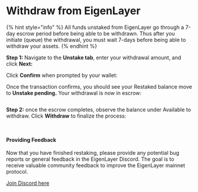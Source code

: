 # Withdraw from EigenLayer

{% hint style="info" %}
All funds unstaked from EigenLayer go through a 7-day escrow period before being able to be withdrawn. Thus after you initiate (queue) the withdrawal, you must wait 7-days before being able to withdraw your assets.
{% endhint %}



**Step 1:** Navigate to the **Unstake tab**, enter your withdrawal amount, and click **Next:**

Click **Confirm** when prompted by your wallet:

Once the transaction confirms, you should see your Restaked balance move to **Unstake pending.** Your withdrawal is now in escrow:

<figure><img src="../../../.gitbook/assets/Screen Shot 2023-06-14 at 11.42.54 AM.jpeg" alt=""/><figcaption></figcaption></figure>

**Step 2:** once the escrow completes, observe the balance under Available to withdraw. Click **Withdraw** to finalize the process:

<figure><img src="../../../.gitbook/assets/Screen Shot 2023-06-14 at 11.44.40 AM.jpeg" alt=""/><figcaption></figcaption></figure>

<figure><img src="../../../.gitbook/assets/nC4nTjqQ0G3iT0wCK-D7Ka_wB1RfItUlDi05g8jcmgXCYxtXrGk8QC0n1R63DUQZ0CXMsTLoPByfo6f0fDq0ch3OBWEs1sWehBLQwU5kzER8l0clDJ-85czvqmURyCFgJvkgk-3hTDW95Zykra7QlQ.png" alt=""/><figcaption></figcaption></figure>

#### Providing Feedback

Now that you have finished restaking, please provide any potential bug reports or general feedback in the EigenLayer Discord. The goal is to receive valuable community feedback to improve the EigenLayer mainnet protocol.

[Join Discord here ](https://discord.gg/eigenlayer)

